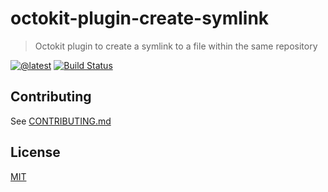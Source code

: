 # octokit-plugin-create-symlink

> Octokit plugin to create a symlink to a file within the same repository

[![@latest](https://img.shields.io/npm/v/octokit-plugin-create-symlink.svg)](https://www.npmjs.com/package/octokit-plugin-create-symlink)
[![Build Status](https://github.com/gr2m/octokit-plugin-create-symlink/workflows/Test/badge.svg)](https://github.com/gr2m/octokit-plugin-create-symlink/actions?query=workflow%3ATest+branch%3Amain)

## Contributing

See [CONTRIBUTING.md](CONTRIBUTING.md)

## License

[MIT](LICENSE)
